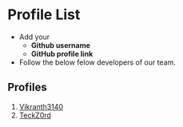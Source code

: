 # Profile List

- Add your 
    - **Github username**
    - **GitHub profile link**
- Follow the below felow developers of our team.

## Profiles

1. [Vikranth3140](https://github.com/Vikranth3140)
2. [TeckZ0rd](https://github.com/TeckZ0rd)
